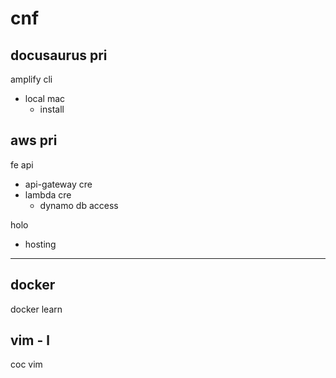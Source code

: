 
# cnf


## docusaurus pri

amplify cli
- local mac
  - install


## aws pri

fe api
- api-gateway cre
- lambda cre
  - dynamo db access


holo
- hosting


---

## docker

docker learn


## vim  -  l

coc vim



